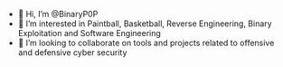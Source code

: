 - 👋 Hi, I’m @BinaryP0P
- 👀 I’m interested in Paintball, Basketball, Reverse Engineering, Binary Exploitation and Software Engineering 
- 💞️ I’m looking to collaborate on tools and projects related to offensive and defensive cyber security

<!---
BinaryP0P/BinaryP0P is a ✨ special ✨ repository because its `README.md` (this file) appears on your GitHub profile.
You can click the Preview link to take a look at your changes.
--->
